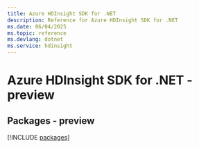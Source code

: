 ```yaml
---
title: Azure HDInsight SDK for .NET
description: Reference for Azure HDInsight SDK for .NET
ms.date: 06/04/2025
ms.topic: reference
ms.devlang: dotnet
ms.service: hdinsight
---
```

# Azure HDInsight SDK for .NET - preview
## Packages - preview
[!INCLUDE [packages](hdinsight-index.md)]